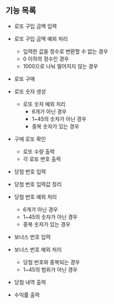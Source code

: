 ## 기능 목록

- 로또 구입 금액 입력

- 로또 구입 금액 예외 처리
    - 입력한 값을 정수로 변환할 수 없는 경우
    - 0 이하의 정수인 경우
    - 1000으로 나눠 떨어지지 않는 경우

- 로또 구매

- 로또 숫자 생성
    - 로또 숫자 예외 처리
        - 6개가 아닌 경우
        - 1~45의 숫자가 아닌 경우
        - 중복 숫자가 있는 경우

- 구매 로또 확인
    - 로또 수량 출력
    - 각 로또 번호 출력

- 당첨 번호 입력

- 당첨 번호 입력값 정리

- 당첨 번호 예외 처리
    - 6개가 아닌 경우
    - 1~45의 숫자가 아닌 경우
    - 중복 숫자가 있는 경우

- 보너스 번호 입력

- 보너스 번호 예외 처리
    - 당첨 번호와 중복되는 경우
    - 1~45의 범위가 아닌 경우

- 당첨 내역 출력

- 수익률 출력

